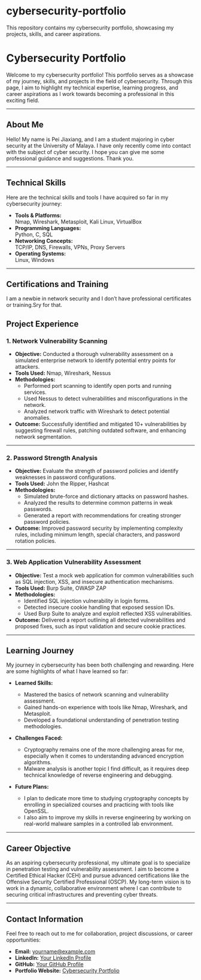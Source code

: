 # cybersecurity-portfolio
This repository contains my cybersecurity portfolio, showcasing my projects, skills, and career aspirations.
# Cybersecurity Portfolio
Welcome to my cybersecurity portfolio! This portfolio serves as a showcase of my journey, skills, and projects in the field of cybersecurity. Through this page, I aim to highlight my technical expertise, learning progress, and career aspirations as I work towards becoming a professional in this exciting field.

---

## About Me
Hello! My name is Pei Jiaxiang, and I am a student majoring in cyber security at the University of Malaya. I have only recently come into contact with the subject of cyber security. I hope you can give me some professional guidance and suggestions. Thank you.

---

## Technical Skills
Here are the technical skills and tools I have acquired so far in my cybersecurity journey:

- **Tools & Platforms:**  
  Nmap, Wireshark, Metasploit, Kali Linux, VirtualBox
- **Programming Languages:**  
  Python, C, SQL
- **Networking Concepts:**  
  TCP/IP, DNS, Firewalls, VPNs, Proxy Servers
- **Operating Systems:**  
  Linux, Windows

---

## Certifications and Training
I am a newbie in network security and I don’t have professional certificates or training.Sry for that.

## Project Experience

### 1. Network Vulnerability Scanning
- **Objective:** Conducted a thorough vulnerability assessment on a simulated enterprise network to identify potential entry points for attackers.
- **Tools Used:** Nmap, Wireshark, Nessus
- **Methodologies:**  
  - Performed port scanning to identify open ports and running services.  
  - Used Nessus to detect vulnerabilities and misconfigurations in the network.  
  - Analyzed network traffic with Wireshark to detect potential anomalies.
- **Outcome:** Successfully identified and mitigated 10+ vulnerabilities by suggesting firewall rules, patching outdated software, and enhancing network segmentation.

---

### 2. Password Strength Analysis
- **Objective:** Evaluate the strength of password policies and identify weaknesses in password configurations.
- **Tools Used:** John the Ripper, Hashcat
- **Methodologies:**  
  - Simulated brute-force and dictionary attacks on password hashes.  
  - Analyzed the results to determine common patterns in weak passwords.  
  - Generated a report with recommendations for creating stronger password policies.
- **Outcome:** Improved password security by implementing complexity rules, including minimum length, special characters, and password rotation policies.

---

### 3. Web Application Vulnerability Assessment
- **Objective:** Test a mock web application for common vulnerabilities such as SQL injection, XSS, and insecure authentication mechanisms.
- **Tools Used:** Burp Suite, OWASP ZAP
- **Methodologies:**  
  - Identified SQL injection vulnerability in login forms.  
  - Detected insecure cookie handling that exposed session IDs.  
  - Used Burp Suite to analyze and exploit reflected XSS vulnerabilities.
- **Outcome:** Delivered a report outlining all detected vulnerabilities and proposed fixes, such as input validation and secure cookie practices.

---

## Learning Journey
My journey in cybersecurity has been both challenging and rewarding. Here are some highlights of what I have learned so far:

- **Learned Skills:**  
  - Mastered the basics of network scanning and vulnerability assessment.  
  - Gained hands-on experience with tools like Nmap, Wireshark, and Metasploit.  
  - Developed a foundational understanding of penetration testing methodologies.

- **Challenges Faced:**  
  - Cryptography remains one of the more challenging areas for me, especially when it comes to understanding advanced encryption algorithms.  
  - Malware analysis is another topic I find difficult, as it requires deep technical knowledge of reverse engineering and debugging.

- **Future Plans:**  
  - I plan to dedicate more time to studying cryptography concepts by enrolling in specialized courses and practicing with tools like OpenSSL.  
  - I also aim to improve my skills in reverse engineering by working on real-world malware samples in a controlled lab environment.

---

## Career Objective
As an aspiring cybersecurity professional, my ultimate goal is to specialize in penetration testing and vulnerability assessment. I aim to become a Certified Ethical Hacker (CEH) and pursue advanced certifications like the Offensive Security Certified Professional (OSCP). My long-term vision is to work in a dynamic, collaborative environment where I can contribute to securing critical infrastructures and preventing cyber threats.

---

## Contact Information
Feel free to reach out to me for collaboration, project discussions, or career opportunities:

- **Email:** yourname@example.com  
- **LinkedIn:** [Your LinkedIn Profile](https://linkedin.com/in/yourname)  
- **GitHub:** [Your GitHub Profile](https://github.com/yourusername)  
- **Portfolio Website:** [Cybersecurity Portfolio](https://yourusername.github.io/cybersecurity-portfolio/)
